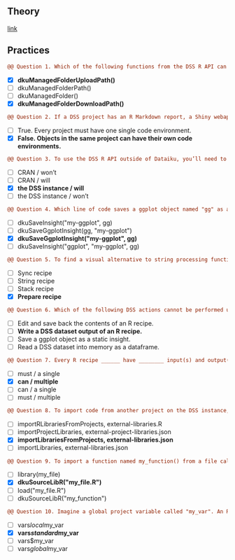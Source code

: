 ## Theory
[link](https://academy.dataiku.com/path/developer/r-users)

## Practices
``` diff
@@ Question 1. Which of the following functions from the DSS R API can be used in conjunction with a managed folder where the data source is stored non-locally? Select two choices.@@
```
- [x] **dkuManagedFolderUploadPath()**
- [ ] dkuManagedFolderPath()
- [ ] dkuManagedFolder()
- [x] **dkuManagedFolderDownloadPath()**

``` diff
@@ Question 2. If a DSS project has an R Markdown report, a Shiny webapp, and R notebooks, these objects must all share the same R code environment.@@
```
- [ ] True. Every project must have one single code environment.
- [x] **False. Objects in the same project can have their own code environments.**

``` diff
@@ Question 3. To use the DSS R API outside of Dataiku, you’ll need to install the dataiku package through _______. You _________ need an API key.@@
```
- [ ] CRAN / won’t
- [ ] CRAN / will
- [x] **the DSS instance / will**
- [ ] the DSS instance / won’t

``` diff
@@ Question 4. Which line of code saves a ggplot object named "gg" as a static insight titled "my-ggplot"?@@
```
- [ ] dkuSaveInsight("my-ggplot", gg)
- [ ] dkuSaveGgplotInsight(gg, "my-ggplot")
- [x] **dkuSaveGgplotInsight("my-ggplot", gg)**
- [ ] dkuSaveInsight("ggplot", "my-ggplot", gg)

``` diff
@@ Question 5. To find a visual alternative to string processing functions found in the stringr package, which of the following recipes would be the best place to look?@@
```
- [ ] Sync recipe
- [ ] String recipe
- [ ] Stack recipe
- [x] **Prepare recipe**

``` diff
@@ Question 6. Which of the following DSS actions cannot be performed using the RStudio Desktop integration?@@
```
- [ ] Edit and save back the contents of an R recipe.
- [ ] **Write a DSS dataset output of an R recipe.**
- [ ] Save a ggplot object as a static insight.
- [ ] Read a DSS dataset into memory as a dataframe.

``` diff
@@ Question 7. Every R recipe ______ have ________ input(s) and output(s), which may be dataset(s) or folder(s).@@
```
- [ ] must / a single
- [x] **can / multiple**
- [ ] can / a single
- [ ] must / multiple

``` diff
@@ Question 8. To import code from another project on the DSS instance, add the project key to the "__________________" name in the "________________" file.@@
```
- [ ] importRLibrariesFromProjects, external-libraries.R
- [ ] importProjectLibraries, external-project-libraries.json
- [x] **importLibrariesFromProjects, external-libraries.json**
- [ ] importLibraries, external-libraries.json

``` diff
@@ Question 9. To import a function named my_function() from a file called "my_file.R" into an R notebook within DSS, which of the following lines of code would you use (in addition to library(dataiku))?@@
```
- [ ] library(my_file)
- [x] **dkuSourceLibR("my_file.R")**
- [ ] load("my_file.R")
- [ ] dkuSourceLibR("my_function")

``` diff
@@ Question 10. Imagine a global project variable called "my_var". An R notebook includes the line vars <- dkuGetProjectVariables(). Which of the following lines prints the value of "my_var"?@@
```
- [ ] vars$local$my_var
- [x] **vars$standard$my_var**
- [ ] vars$my_var
- [ ] vars$global$my_var
